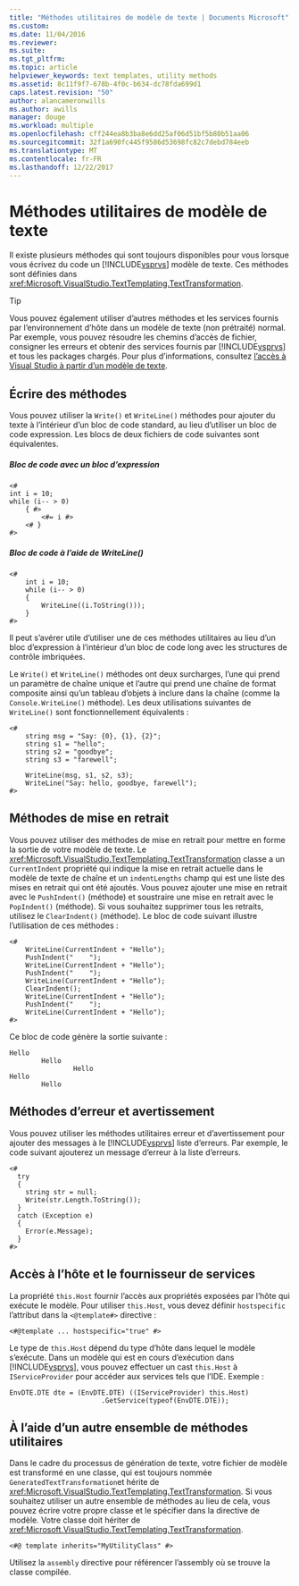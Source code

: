 ```yaml
---
title: "Méthodes utilitaires de modèle de texte | Documents Microsoft"
ms.custom: 
ms.date: 11/04/2016
ms.reviewer: 
ms.suite: 
ms.tgt_pltfrm: 
ms.topic: article
helpviewer_keywords: text templates, utility methods
ms.assetid: 8c11f9f7-678b-4f0c-b634-dc78fda699d1
caps.latest.revision: "50"
author: alancameronwills
ms.author: awills
manager: douge
ms.workload: multiple
ms.openlocfilehash: cff244ea8b3ba8e6dd25af06d51bf5b80b51aa06
ms.sourcegitcommit: 32f1a690fc445f9586d53698fc82c7debd784eeb
ms.translationtype: MT
ms.contentlocale: fr-FR
ms.lasthandoff: 12/22/2017
---
```

# <a name="text-template-utility-methods"></a>Méthodes utilitaires de modèle de texte
Il existe plusieurs méthodes qui sont toujours disponibles pour vous lorsque vous écrivez du code un [!INCLUDE[vsprvs](../code-quality/includes/vsprvs_md.md)] modèle de texte. Ces méthodes sont définies dans <xref:Microsoft.VisualStudio.TextTemplating.TextTransformation>.  
  
> [!TIP]
>  Vous pouvez également utiliser d’autres méthodes et les services fournis par l’environnement d’hôte dans un modèle de texte (non prétraité) normal. Par exemple, vous pouvez résoudre les chemins d’accès de fichier, consigner les erreurs et obtenir des services fournis par [!INCLUDE[vsprvs](../code-quality/includes/vsprvs_md.md)] et tous les packages chargés.  Pour plus d’informations, consultez [l’accès à Visual Studio à partir d’un modèle de texte](http://msdn.microsoft.com/en-us/0556f20c-fef4-41a9-9597-53afab4ab9e4).  
  
## <a name="write-methods"></a>Écrire des méthodes  
 Vous pouvez utiliser la `Write()` et `WriteLine()` méthodes pour ajouter du texte à l’intérieur d’un bloc de code standard, au lieu d’utiliser un bloc de code expression. Les blocs de deux fichiers de code suivantes sont équivalentes.  
  
##### <a name="code-block-with-an-expression-block"></a>Bloc de code avec un bloc d’expression  
  
```  
<#  
int i = 10;  
while (i-- > 0)  
    { #>  
        <#= i #>  
    <# }  
#>  
```  
  
##### <a name="code-block-using-writeline"></a>Bloc de code à l’aide de WriteLine()  
  
```  
<#   
    int i = 10;  
    while (i-- > 0)  
    {   
        WriteLine((i.ToString()));  
    }  
#>  
```  
  
 Il peut s’avérer utile d’utiliser une de ces méthodes utilitaires au lieu d’un bloc d’expression à l’intérieur d’un bloc de code long avec les structures de contrôle imbriquées.  
  
 Le `Write()` et `WriteLine()` méthodes ont deux surcharges, l’une qui prend un paramètre de chaîne unique et l’autre qui prend une chaîne de format composite ainsi qu’un tableau d’objets à inclure dans la chaîne (comme la `Console.WriteLine()` méthode). Les deux utilisations suivantes de `WriteLine()` sont fonctionnellement équivalents :  
  
```  
<#  
    string msg = "Say: {0}, {1}, {2}";  
    string s1 = "hello";  
    string s2 = "goodbye";  
    string s3 = "farewell";  
  
    WriteLine(msg, s1, s2, s3);  
    WriteLine("Say: hello, goodbye, farewell");  
#>   
```  
  
## <a name="indentation-methods"></a>Méthodes de mise en retrait  
 Vous pouvez utiliser des méthodes de mise en retrait pour mettre en forme la sortie de votre modèle de texte. Le <xref:Microsoft.VisualStudio.TextTemplating.TextTransformation> classe a un `CurrentIndent` propriété qui indique la mise en retrait actuelle dans le modèle de texte de chaîne et un `indentLengths` champ qui est une liste des mises en retrait qui ont été ajoutés. Vous pouvez ajouter une mise en retrait avec le `PushIndent()` (méthode) et soustraire une mise en retrait avec le `PopIndent()` (méthode). Si vous souhaitez supprimer tous les retraits, utilisez le `ClearIndent()` (méthode). Le bloc de code suivant illustre l’utilisation de ces méthodes :  
  
```  
<#  
    WriteLine(CurrentIndent + "Hello");  
    PushIndent("    ");  
    WriteLine(CurrentIndent + "Hello");  
    PushIndent("    ");  
    WriteLine(CurrentIndent + "Hello");  
    ClearIndent();  
    WriteLine(CurrentIndent + "Hello");  
    PushIndent("    ");  
    WriteLine(CurrentIndent + "Hello");  
#>  
```  
  
 Ce bloc de code génère la sortie suivante :  
  
```  
Hello  
        Hello  
                Hello  
Hello  
        Hello  
```  
  
## <a name="error-and-warning-methods"></a>Méthodes d’erreur et avertissement  
 Vous pouvez utiliser les méthodes utilitaires erreur et d’avertissement pour ajouter des messages à le [!INCLUDE[vsprvs](../code-quality/includes/vsprvs_md.md)] liste d’erreurs. Par exemple, le code suivant ajouterez un message d’erreur à la liste d’erreurs.  
  
```  
<#  
  try  
  {  
    string str = null;  
    Write(str.Length.ToString());  
  }  
  catch (Exception e)  
  {  
    Error(e.Message);  
  }  
#>    
```  
  
## <a name="access-to-host-and-service-provider"></a>Accès à l’hôte et le fournisseur de services  
 La propriété `this.Host` fournir l’accès aux propriétés exposées par l’hôte qui exécute le modèle. Pour utiliser `this.Host`, vous devez définir `hostspecific` l’attribut dans la `<@template#>` directive :  
  
 `<#@template ... hostspecific="true" #>`  
  
 Le type de `this.Host` dépend du type d’hôte dans lequel le modèle s’exécute. Dans un modèle qui est en cours d’exécution dans [!INCLUDE[vsprvs](../code-quality/includes/vsprvs_md.md)], vous pouvez effectuer un cast `this.Host` à `IServiceProvider` pour accéder aux services tels que l’IDE. Exemple :  
  
```  
EnvDTE.DTE dte = (EnvDTE.DTE) ((IServiceProvider) this.Host)  
                       .GetService(typeof(EnvDTE.DTE));  
```  
  
## <a name="using-a-different-set-of-utility-methods"></a>À l’aide d’un autre ensemble de méthodes utilitaires  
 Dans le cadre du processus de génération de texte, votre fichier de modèle est transformé en une classe, qui est toujours nommée `GeneratedTextTransformation`et hérite de <xref:Microsoft.VisualStudio.TextTemplating.TextTransformation>. Si vous souhaitez utiliser un autre ensemble de méthodes au lieu de cela, vous pouvez écrire votre propre classe et le spécifier dans la directive de modèle. Votre classe doit hériter de <xref:Microsoft.VisualStudio.TextTemplating.TextTransformation>.  
  
```  
<#@ template inherits="MyUtilityClass" #>  
```  
  
 Utilisez la `assembly` directive pour référencer l’assembly où se trouve la classe compilée.